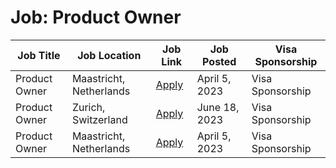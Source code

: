 # Job: Product Owner

| Job Title | Job Location | Job Link | Job Posted | Visa Sponsorship |
| --- | --- | --- | --- | --- |
| Product Owner | Maastricht, Netherlands | [Apply](https://cac.mercedes-benz.com/vacancy-apply/OPE-99163) | April 5, 2023 | Visa Sponsorship |
| Product Owner | Zurich, Switzerland | [Apply](https://boards.eu.greenhouse.io/nexxiot/jobs/4095769101) | June 18, 2023 | Visa Sponsorship |
| Product Owner | Maastricht, Netherlands | [Apply](https://cac.mercedes-benz.com/vacancy-apply/OPE-99163) | April 5, 2023 | Visa Sponsorship |
